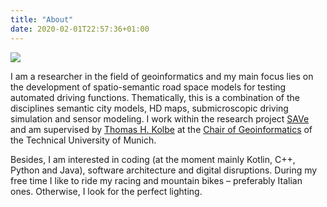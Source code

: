 ```yaml
---
title: "About"
date: 2020-02-01T22:57:36+01:00
---
```


![](/images/avatar.jpg)

I am a researcher in the field of geoinformatics and my main focus lies on the development of spatio-semantic road space models for testing automated driving functions.
Thematically, this is a combination of the disciplines semantic city models, HD maps, submicroscopic driving simulation and sensor modeling.
I work within the research project [SAVe](https://save-in.digital) and am supervised by [Thomas H. Kolbe](https://www.lrg.tum.de/en/gis/our-team/staff/prof-thomas-h-kolbe/) at the [Chair of Geoinformatics](https://www.lrg.tum.de/en/gis) of the Technical University of Munich.

Besides, I am interested in coding (at the moment mainly Kotlin, C++, Python and Java), software architecture and digital disruptions.
During my free time I like to ride my racing and mountain bikes – preferably Italian ones.
Otherwise, I look for the perfect lighting.
